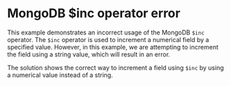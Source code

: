 # MongoDB $inc operator error
This example demonstrates an incorrect usage of the MongoDB `$inc` operator.  The `$inc` operator is used to increment a numerical field by a specified value. However, in this example, we are attempting to increment the field using a string value, which will result in an error.

The solution shows the correct way to increment a field using `$inc` by using a numerical value instead of a string.